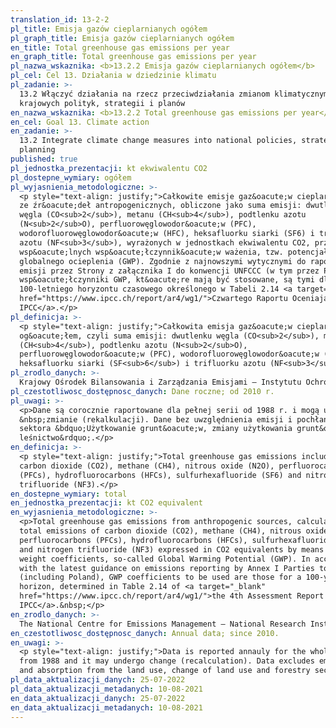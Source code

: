 ```yaml
---
translation_id: 13-2-2
pl_title: Emisja gazów cieplarnianych ogółem
pl_graph_title: Emisja gazów cieplarnianych ogółem
en_title: Total greenhouse gas emissions per year
en_graph_title: Total greenhouse gas emissions per year
pl_nazwa_wskaznika: <b>13.2.2 Emisja gazów cieplarnianych ogółem</b>
pl_cel: Cel 13. Działania w dziedzinie klimatu
pl_zadanie: >-
  13.2 Włączyć działania na rzecz przeciwdziałania zmianom klimatycznym do
  krajowych polityk, strategii i planów
en_nazwa_wskaznika: <b>13.2.2 Total greenhouse gas emissions per year</b>
en_cel: Goal 13. Climate action
en_zadanie: >-
  13.2 Integrate climate change measures into national policies, strategies and
  planning
published: true
pl_jednostka_prezentacji: kt ekwiwalentu CO2
pl_dostepne_wymiary: ogółem
pl_wyjasnienia_metodologiczne: >-
  <p style="text-align: justify;">Całkowite emisje gaz&oacute;w cieplarnianych
  ze źr&oacute;deł antropogenicznych, obliczone jako suma emisji: dwutlenku
  węgla (CO<sub>2</sub>), metanu (CH<sub>4</sub>), podtlenku azotu
  (N<sub>2</sub>O), perfluorowęglowodor&oacute;w (PFC),
  wodorofluorowęglowodor&oacute;w (HFC), heksafluorku siarki (SF6) i trifluorku
  azotu (NF<sub>3</sub>), wyrażonych w jednostkach ekwiwalentu CO2, przy użyciu
  wsp&oacute;lnych wsp&oacute;łczynnik&oacute;w ważenia, tzw. potencjału
  globalnego ocieplenia (GWP). Zgodnie z najnowszymi wytycznymi do raportowania
  emisji przez Strony z załącznika I do konwencji UNFCCC (w tym przez Polskę),
  wsp&oacute;łczynniki GWP, kt&oacute;re mają być stosowane, są tymi dla
  100-letniego horyzontu czasowego określonego w Tabeli 2.14 <a target="_blank"
  href="https://www.ipcc.ch/report/ar4/wg1/">Czwartego Raportu Oceniającego
  IPCC</a>.</p>
pl_definicja: >-
  <p style="text-align: justify;">Całkowita emisja gaz&oacute;w cieplarnianych
  og&oacute;łem, czyli suma emisji: dwutlenku węgla (CO<sub>2</sub>), metanu
  (CH<sub>4</sub>), podtlenku azotu (N<sub>2</sub>O),
  perfluorowęglowodor&oacute;w (PFC), wodorofluorowęglowodor&oacute;w (HFC),
  heksafluorku siarki (SF<sub>6</sub>) i trifluorku azotu (NF<sub>3</sub>).</p>
pl_zrodlo_danych: >-
  Krajowy Ośrodek Bilansowania i Zarządzania Emisjami – Instytutu Ochrony Środowiska – PIB
pl_czestotliwosc_dostępnosc_danych: Dane roczne; od 2010 r.
pl_uwagi: >-
  <p>Dane są corocznie raportowane dla pełnej serii od 1988 r. i mogą ulegać
  &nbsp;zmianie (rekalkulacji). Dane bez uwzględnienia emisji i pochłaniania z
  sektora &bdquo;Użytkowanie grunt&oacute;w, zmiany użytkowania grunt&oacute;w i
  leśnictwo&rdquo;.</p>
en_definicja: >-
  <p style="text-align: justify;">Total greenhouse gas emissions including
  carbon dioxide (CO2), methane (CH4), nitrous oxide (N2O), perfluorocarbons
  (PFCs), hydrofluorocarbons (HFCs), sulfurhexafluoride (SF6) and nitrogen
  trifluoride (NF3).</p>
en_dostepne_wymiary: total
en_jednostka_prezentacji: kt CO2 equivalent
en_wyjasnienia_metodologiczne: >-
  <p>Total greenhouse gas emissions from anthropogenic sources, calculated as
  total emissions of carbon dioxide (CO2), methane (CH4), nitrous oxide (N2O),
  perfluorocarbons (PFCs), hydrofluorocarbons (HFCs), sulfurhexafluoride (SF6)
  and nitrogen trifluoride (NF3) expressed in CO2 equivalents by means of common
  weight coefficients, so-called Global Warming Potential (GWP). In accordance
  with the latest guidance on emissions reporting by Annex I Parties to UNFCCC
  (including Poland), GWP coefficients to be used are those for a 100-year time
  horizon, determined in Table 2.14 of <a target="_blank"
  href="https://www.ipcc.ch/report/ar4/wg1/">the 4th Assessment Report &ndash;
  IPCC</a>.&nbsp;</p>
en_zrodlo_danych: >-
  The National Centre for Emissions Management – National Research Institute
en_czestotliwosc_dostępnosc_danych: Annual data; since 2010.
en_uwagi: >-
  <p style="text-align: justify;">Data is reported annauly for the whole series
  from 1988 and it may undergo change (recalculation). Data excludes emission
  and absorption from the land use, change of land use and forestry sector.</p>
pl_data_aktualizacji_danych: 25-07-2022
pl_data_aktualizacji_metadanych: 10-08-2021
en_data_aktualizacji_danych: 25-07-2022
en_data_aktualizacji_metadanych: 10-08-2021
---
```


